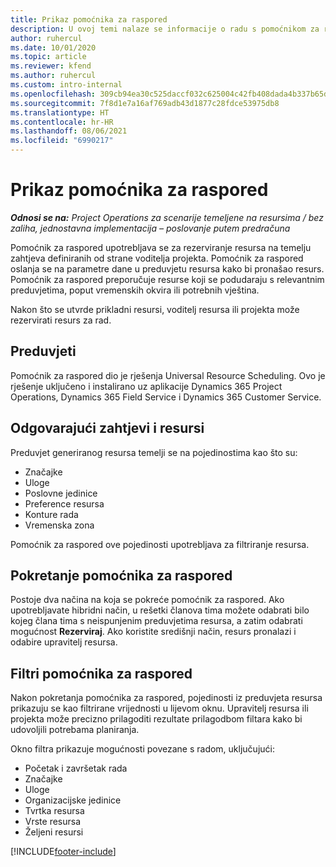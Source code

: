 ```yaml
---
title: Prikaz pomoćnika za raspored
description: U ovoj temi nalaze se informacije o radu s pomoćnikom za raspored za rezerviranje resursa.
author: ruhercul
ms.date: 10/01/2020
ms.topic: article
ms.reviewer: kfend
ms.author: ruhercul
ms.custom: intro-internal
ms.openlocfilehash: 309cb94ea30c525daccf032c625004c42fb408dada4b337b65d8f36d76219669
ms.sourcegitcommit: 7f8d1e7a16af769adb43d1877c28fdce53975db8
ms.translationtype: HT
ms.contentlocale: hr-HR
ms.lasthandoff: 08/06/2021
ms.locfileid: "6990217"
---
```

# <a name="schedule-assistant-overview"></a>Prikaz pomoćnika za raspored

_**Odnosi se na:** Project Operations za scenarije temeljene na resursima / bez zaliha, jednostavna implementacija – poslovanje putem predračuna_

Pomoćnik za raspored upotrebljava se za rezerviranje resursa na temelju zahtjeva definiranih od strane voditelja projekta. Pomoćnik za raspored oslanja se na parametre dane u preduvjetu resursa kako bi pronašao resurs. Pomoćnik za raspored preporučuje resurse koji se podudaraju s relevantnim preduvjetima, poput vremenskih okvira ili potrebnih vještina.

Nakon što se utvrde prikladni resursi, voditelj resursa ili projekta može rezervirati resurs za rad.

## <a name="prerequisites"></a>Preduvjeti

Pomoćnik za raspored dio je rješenja Universal Resource Scheduling. Ovo je rješenje uključeno i instalirano uz aplikacije Dynamics 365 Project Operations, Dynamics 365 Field Service i Dynamics 365 Customer Service.

## <a name="matching-requirements-and-resources"></a>Odgovarajući zahtjevi i resursi

Preduvjet generiranog resursa temelji se na pojedinostima kao što su:

-   Značajke
-   Uloge
-   Poslovne jedinice
-   Preference resursa
-   Konture rada
-   Vremenska zona

Pomoćnik za raspored ove pojedinosti upotrebljava za filtriranje resursa.

## <a name="launch-the-schedule-assistant"></a>Pokretanje pomoćnika za raspored

Postoje dva načina na koja se pokreće pomoćnik za raspored. Ako upotrebljavate hibridni način, u rešetki članova tima možete odabrati bilo kojeg člana tima s neispunjenim preduvjetima resursa, a zatim odabrati mogućnost **Rezerviraj**. Ako koristite središnji način, resurs pronalazi i odabire upravitelj resursa.

## <a name="schedule-assistant-filters"></a>Filtri pomoćnika za raspored

Nakon pokretanja pomoćnika za raspored, pojedinosti iz preduvjeta resursa prikazuju se kao filtrirane vrijednosti u lijevom oknu. Upravitelj resursa ili projekta može precizno prilagoditi rezultate prilagodbom filtara kako bi udovoljili potrebama planiranja.

Okno filtra prikazuje mogućnosti povezane s radom, uključujući:

-   Početak i završetak rada
-   Značajke
-   Uloge
-   Organizacijske jedinice
-   Tvrtka resursa
-   Vrste resursa
-   Željeni resursi


[!INCLUDE[footer-include](../includes/footer-banner.md)]